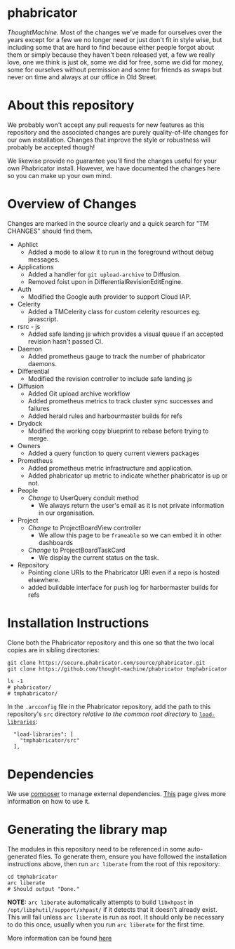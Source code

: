 # phabricator
*ThoughtMachine.* Most of the changes we've
made for ourselves over the years
except for a few we no longer need
or just don't fit in style wise, but
including some that are hard to find
because either people forgot about
them or simply because they haven't
been released yet, a few we really love,
one we think is just ok, some we did
for free, some we did for money, some
for ourselves without permission and
some for friends as swaps but never on
time and always at our office in Old Street.


# About this repository

We probably won't accept any pull requests for new features as this repository
and the associated changes are purely quality-of-life changes for our own
installation. Changes that improve the style or robustness will probably be
accepted though!

We likewise provide no guarantee you'll find the changes useful for your own
Phabricator install. However, we have documented the changes here so you can
make up your own mind.

# Overview of Changes

Changes are marked in the source clearly and a quick search for "TM CHANGES"
should find them.

 * Aphlict
   * Added a mode to allow it to run in the foreground without debug messages.
 * Applications
   * Added a handler for `git upload-archive` to Diffusion.
   * Removed foist upon in DifferentialRevisionEditEngine.
 * Auth
   * Modified the Google auth provider to support Cloud IAP.
 * Celerity
   * Added a TMCelerity class for custom celerity resources eg. javascript.
 * rsrc - js
   * Added safe landing js which provides a visual queue if an accepted revision hasn't passed CI.
 * Daemon
   * Added prometheus gauge to track the number of phabricator daemons.
 * Differential
   * Modified the revision controller to include safe landing js
 * Diffusion
   * Added Git upload archive workflow
   * Added prometheus metrics to track cluster sync successes and failures
   * Added herald rules and harbourmaster builds for refs
 * Drydock
   * Modified the working copy blueprint to rebase before trying to merge.
 * Owners
   * Added a query function to query current viewers packages
 * Prometheus
   * Added prometheus metric infrastructure and application.
   * Added phabricator up metric to indicate whether phabricator is up or not.
 * People
   * *Change* to UserQuery conduit method
     * We always return the user's email as it is not private information in
       our organisation.
 * Project
   * *Change* to ProjectBoardView controller
     * We allow this page to be `frameable` so we can embed it in other dashboards
   * *Change* to ProjectBoardTaskCard
     * We display the current status on the task.
 * Repository
   * Pointing clone URIs to the Phabricator URI even if a repo is hosted elsewhere.
   * added buildable interface for push log for harbormaster builds for refs


# Installation Instructions

Clone both the Phabricator repository and this one so that the two local copies
are in sibling directories:

```
git clone https://secure.phabricator.com/source/phabricator.git
git clone https://github.com/thought-machine/phabricator tmphabricator

ls -1
# phabricator/
# tmphabricator/
```

In the `.arcconfig` file in the Phabricator repository, add the path to this
repository's `src` directory *relative to the common root directory* to
[`load-libraries`](https://secure.phabricator.com/book/phabcontrib/article/adding_new_classes/#linking-with-phabricator):

```
  "load-libraries": [
    "tmphabricator/src"
  ],
```

# Dependencies

We use [composer](https://getcomposer.org/) to manage external dependencies. [This](https://getcomposer.org/doc/01-basic-usage.md) page gives more information on how to use it.

# Generating the library map

The modules in this repository need to be referenced in some auto-generated
files. To generate them, ensure you have followed the installation instructions
above, then run `arc liberate` from the root of this repository:

```
cd tmphabricator
arc liberate
# Should output "Done."
```

**NOTE:** `arc liberate` automatically attempts to build `libxhpast` in
`/opt/libphutil/support/xhpast/` if it detects that it doesn't already exist.
This will fail unless `arc liberate` is run as root. It should only be necessary
to do this once, usually when you run `arc liberate` for the first time.

More information can be found [here](https://secure.phabricator.com/book/phabcontrib/article/adding_new_classes/#initializing-a-library)
